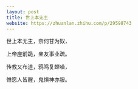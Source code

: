 ```yaml
---
layout: post
title: 世上本无主
website: https://zhuanlan.zhihu.com/p/29598743
---
```


世上本无主，奈何甘为奴，

上帝座前跪，亲友事业疏。

传教又布道，鸦鸣复蝉噪，

惟愿人皆醒，鬼惧神亦服。
